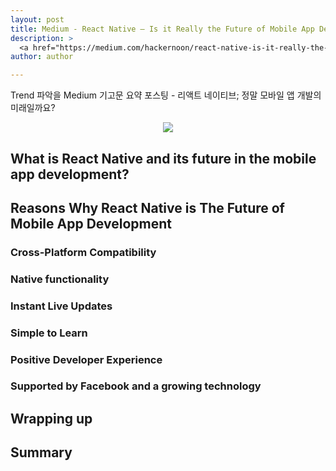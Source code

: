```yaml
---
layout: post
title: Medium - React Native — Is it Really the Future of Mobile App Development?
description: >
  <a href="https://medium.com/hackernoon/react-native-is-it-really-the-future-of-mobile-app-development-31cb2c531747">원문 - Rajput Mehul</a>
author: author

---
```

Trend 파악을 Medium 기고문 요약 포스팅 - 리액트 네이티브; 정말 모바일 앱 개발의 미래일까요?

<center>
<img src="https://miro.medium.com/max/2400/1*dIocy2HvI_BIpziOypf8ig.jpeg"/>
</center>

## What is React Native and its future in the mobile app development?

## Reasons Why React Native is The Future of Mobile App Development

### Cross-Platform Compatibility

### Native functionality

### Instant Live Updates

### Simple to Learn

### Positive Developer Experience

### Supported by Facebook and a growing technology

## Wrapping up

## Summary
